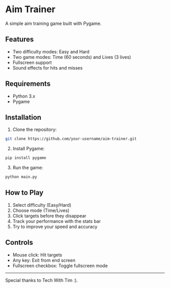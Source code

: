 # Aim Trainer

A simple aim training game built with Pygame.

## Features
- Two difficulty modes: Easy and Hard
- Two game modes: Time (60 seconds) and Lives (3 lives)
- Fullscreen support
- Sound effects for hits and misses

## Requirements
- Python 3.x
- Pygame

## Installation
1. Clone the repository:
```bash
git clone https://github.com/your-username/aim-trainer.git
```
2. Install Pygame:
```bash
pip install pygame
```
3. Run the game:
```bash
python main.py
```

## How to Play
1. Select difficulty (Easy/Hard)
2. Choose mode (Time/Lives)
3. Click targets before they disappear
4. Track your performance with the stats bar
5. Try to improve your speed and accuracy

## Controls
- Mouse click: Hit targets
- Any key: Exit from end screen
- Fullscreen checkbox: Toggle fullscreen mode

---
Special thanks to Tech With Tim :).
